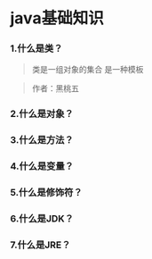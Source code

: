 # java基础知识

### 1.什么是类？

>类是一组对象的集合
>是一种模板

>作者：黑桃五
### 2.什么是对象？

### 3.什么是方法？

### 4.什么是变量？

### 5.什么是修饰符？

### 6.什么是JDK？

### 7.什么是JRE？

